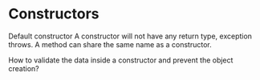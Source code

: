# Constructors

Default constructor
A constructor will not have any return type, exception throws.
A method can share the same name as a constructor.

How to validate the data inside a constructor and prevent the object creation?
